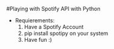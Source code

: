 #Playing with Spotify API with Python

- Requierements:
  1) Have a Spotify Account
  2) pip install spotipy on your system
  3) Have fun :)
